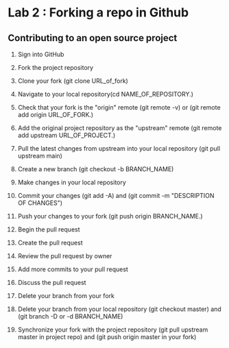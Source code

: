 # Lab 2 : Forking a repo in Github

## Contributing to an open source project

1. Sign into GitHub

2. Fork the project repository

3. Clone your fork (git clone URL_of_fork)

4. Navigate to your local repository(cd NAME_OF_REPOSITORY.)

5. Check that your fork is the "origin" remote (git remote -v) or (git remote add origin URL_OF_FORK.)

6. Add the original project repository as the "upstream" remote (git remote add upstream URL_OF_PROJECT.)

7. Pull the latest changes from upstream into your local repository (git pull upstream main)

8. Create a new branch (git checkout -b BRANCH_NAME)

9. Make changes in your local repository

10. Commit your changes (git add -A) and (git commit -m "DESCRIPTION OF CHANGES")

11. Push your changes to your fork (git push origin BRANCH_NAME.)

12. Begin the pull request

13. Create the pull request

14. Review the pull request by owner

15. Add more commits to your pull request

16. Discuss the pull request

17. Delete your branch from your fork

18. Delete your branch from your local repository (git checkout master) and (git branch -D or -d BRANCH_NAME)

19. Synchronize your fork with the project repository (git pull upstream master in project repo) and (git push origin master in your fork)

